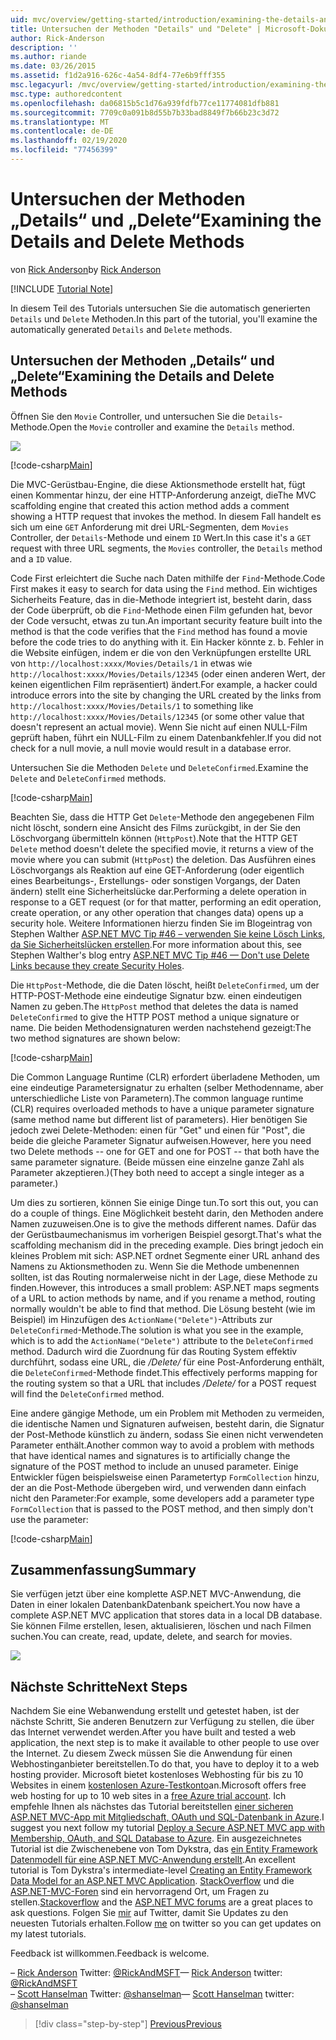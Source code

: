 ```yaml
---
uid: mvc/overview/getting-started/introduction/examining-the-details-and-delete-methods
title: Untersuchen der Methoden "Details" und "Delete" | Microsoft-Dokumentation
author: Rick-Anderson
description: ''
ms.author: riande
ms.date: 03/26/2015
ms.assetid: f1d2a916-626c-4a54-8df4-77e6b9fff355
msc.legacyurl: /mvc/overview/getting-started/introduction/examining-the-details-and-delete-methods
msc.type: authoredcontent
ms.openlocfilehash: da06815b5c1d76a939fdfb77ce11774081dfb881
ms.sourcegitcommit: 7709c0a091b8d55b7b33bad8849f7b66b23c3d72
ms.translationtype: MT
ms.contentlocale: de-DE
ms.lasthandoff: 02/19/2020
ms.locfileid: "77456399"
---
```

# <a name="examining-the-details-and-delete-methods"></a><span data-ttu-id="4c35a-102">Untersuchen der Methoden „Details“ und „Delete“</span><span class="sxs-lookup"><span data-stu-id="4c35a-102">Examining the Details and Delete Methods</span></span>

<span data-ttu-id="4c35a-103">von [Rick Anderson](https://twitter.com/RickAndMSFT)</span><span class="sxs-lookup"><span data-stu-id="4c35a-103">by [Rick Anderson](https://twitter.com/RickAndMSFT)</span></span>

[!INCLUDE [Tutorial Note](index.md)]

<span data-ttu-id="4c35a-104">In diesem Teil des Tutorials untersuchen Sie die automatisch generierten `Details` und `Delete` Methoden.</span><span class="sxs-lookup"><span data-stu-id="4c35a-104">In this part of the tutorial, you'll examine the automatically generated `Details` and `Delete` methods.</span></span>

## <a name="examining-the-details-and-delete-methods"></a><span data-ttu-id="4c35a-105">Untersuchen der Methoden „Details“ und „Delete“</span><span class="sxs-lookup"><span data-stu-id="4c35a-105">Examining the Details and Delete Methods</span></span>

<span data-ttu-id="4c35a-106">Öffnen Sie den `Movie` Controller, und untersuchen Sie die `Details`-Methode.</span><span class="sxs-lookup"><span data-stu-id="4c35a-106">Open the `Movie` controller and examine the `Details` method.</span></span>

![](examining-the-details-and-delete-methods/_static/image1.png)

[!code-csharp[Main](examining-the-details-and-delete-methods/samples/sample1.cs)]

<span data-ttu-id="4c35a-107">Die MVC-Gerüstbau-Engine, die diese Aktionsmethode erstellt hat, fügt einen Kommentar hinzu, der eine HTTP-Anforderung anzeigt, die</span><span class="sxs-lookup"><span data-stu-id="4c35a-107">The MVC scaffolding engine that created this action method adds a comment showing a HTTP request that invokes the method.</span></span> <span data-ttu-id="4c35a-108">In diesem Fall handelt es sich um eine `GET` Anforderung mit drei URL-Segmenten, dem `Movies` Controller, der `Details`-Methode und einem `ID` Wert.</span><span class="sxs-lookup"><span data-stu-id="4c35a-108">In this case it's a `GET` request with three URL segments, the `Movies` controller, the `Details` method and a `ID` value.</span></span>

<span data-ttu-id="4c35a-109">Code First erleichtert die Suche nach Daten mithilfe der `Find`-Methode.</span><span class="sxs-lookup"><span data-stu-id="4c35a-109">Code First makes it easy to search for data using the `Find` method.</span></span> <span data-ttu-id="4c35a-110">Ein wichtiges Sicherheits Feature, das in die-Methode integriert ist, besteht darin, dass der Code überprüft, ob die `Find`-Methode einen Film gefunden hat, bevor der Code versucht, etwas zu tun.</span><span class="sxs-lookup"><span data-stu-id="4c35a-110">An important security feature built into the method is that the code verifies that the `Find` method has found a movie before the code tries to do anything with it.</span></span> <span data-ttu-id="4c35a-111">Ein Hacker könnte z. b. Fehler in die Website einfügen, indem er die von den Verknüpfungen erstellte URL von `http://localhost:xxxx/Movies/Details/1` in etwas wie `http://localhost:xxxx/Movies/Details/12345` (oder einen anderen Wert, der keinen eigentlichen Film repräsentiert) ändert.</span><span class="sxs-lookup"><span data-stu-id="4c35a-111">For example, a hacker could introduce errors into the site by changing the URL created by the links from `http://localhost:xxxx/Movies/Details/1` to something like `http://localhost:xxxx/Movies/Details/12345` (or some other value that doesn't represent an actual movie).</span></span> <span data-ttu-id="4c35a-112">Wenn Sie nicht auf einen NULL-Film geprüft haben, führt ein NULL-Film zu einem Datenbankfehler.</span><span class="sxs-lookup"><span data-stu-id="4c35a-112">If you did not check for a null movie, a null movie would result in a database error.</span></span>

<span data-ttu-id="4c35a-113">Untersuchen Sie die Methoden `Delete` und `DeleteConfirmed`.</span><span class="sxs-lookup"><span data-stu-id="4c35a-113">Examine the `Delete` and `DeleteConfirmed` methods.</span></span>

[!code-csharp[Main](examining-the-details-and-delete-methods/samples/sample2.cs?highlight=17)]

<span data-ttu-id="4c35a-114">Beachten Sie, dass die HTTP Get `Delete`-Methode den angegebenen Film nicht löscht, sondern eine Ansicht des Films zurückgibt, in der Sie den Löschvorgang übermitteln können (`HttpPost`).</span><span class="sxs-lookup"><span data-stu-id="4c35a-114">Note that the HTTP GET `Delete` method doesn't delete the specified movie, it returns a view of the movie where you can submit (`HttpPost`) the deletion.</span></span> <span data-ttu-id="4c35a-115">Das Ausführen eines Löschvorgangs als Reaktion auf eine GET-Anforderung (oder eigentlich eines Bearbeitungs-, Erstellungs- oder sonstigen Vorgangs, der Daten ändern) stellt eine Sicherheitslücke dar.</span><span class="sxs-lookup"><span data-stu-id="4c35a-115">Performing a delete operation in response to a GET request (or for that matter, performing an edit operation, create operation, or any other operation that changes data) opens up a security hole.</span></span> <span data-ttu-id="4c35a-116">Weitere Informationen hierzu finden Sie im Blogeintrag von Stephen Walther [ASP.NET MVC Tip #46 – verwenden Sie keine Lösch Links, da Sie Sicherheitslücken erstellen](http://stephenwalther.com/blog/archive/2009/01/21/asp.net-mvc-tip-46-ndash-donrsquot-use-delete-links-because.aspx).</span><span class="sxs-lookup"><span data-stu-id="4c35a-116">For more information about this, see Stephen Walther's blog entry [ASP.NET MVC Tip #46 — Don't use Delete Links because they create Security Holes](http://stephenwalther.com/blog/archive/2009/01/21/asp.net-mvc-tip-46-ndash-donrsquot-use-delete-links-because.aspx).</span></span>

<span data-ttu-id="4c35a-117">Die `HttpPost`-Methode, die die Daten löscht, heißt `DeleteConfirmed`, um der HTTP-POST-Methode eine eindeutige Signatur bzw. einen eindeutigen Namen zu geben.</span><span class="sxs-lookup"><span data-stu-id="4c35a-117">The `HttpPost` method that deletes the data is named `DeleteConfirmed` to give the HTTP POST method a unique signature or name.</span></span> <span data-ttu-id="4c35a-118">Die beiden Methodensignaturen werden nachstehend gezeigt:</span><span class="sxs-lookup"><span data-stu-id="4c35a-118">The two method signatures are shown below:</span></span>

[!code-csharp[Main](examining-the-details-and-delete-methods/samples/sample3.cs)]

<span data-ttu-id="4c35a-119">Die Common Language Runtime (CLR) erfordert überladene Methoden, um eine eindeutige Parametersignatur zu erhalten (selber Methodenname, aber unterschiedliche Liste von Parametern).</span><span class="sxs-lookup"><span data-stu-id="4c35a-119">The common language runtime (CLR) requires overloaded methods to have a unique parameter signature (same method name but different list of parameters).</span></span> <span data-ttu-id="4c35a-120">Hier benötigen Sie jedoch zwei Delete-Methoden: einen für "Get" und einen für "Post", die beide die gleiche Parameter Signatur aufweisen.</span><span class="sxs-lookup"><span data-stu-id="4c35a-120">However, here you need two Delete methods -- one for GET and one for POST -- that both have the same parameter signature.</span></span> <span data-ttu-id="4c35a-121">(Beide müssen eine einzelne ganze Zahl als Parameter akzeptieren.)</span><span class="sxs-lookup"><span data-stu-id="4c35a-121">(They both need to accept a single integer as a parameter.)</span></span>

<span data-ttu-id="4c35a-122">Um dies zu sortieren, können Sie einige Dinge tun.</span><span class="sxs-lookup"><span data-stu-id="4c35a-122">To sort this out, you can do a couple of things.</span></span> <span data-ttu-id="4c35a-123">Eine Möglichkeit besteht darin, den Methoden andere Namen zuzuweisen.</span><span class="sxs-lookup"><span data-stu-id="4c35a-123">One is to give the methods different names.</span></span> <span data-ttu-id="4c35a-124">Dafür das der Gerüstbaumechanismus im vorherigen Beispiel gesorgt.</span><span class="sxs-lookup"><span data-stu-id="4c35a-124">That's what the scaffolding mechanism did in the preceding example.</span></span> <span data-ttu-id="4c35a-125">Dies bringt jedoch ein kleines Problem mit sich: ASP.NET ordnet Segmente einer URL anhand des Namens zu Aktionsmethoden zu. Wenn Sie die Methode umbenennen sollten, ist das Routing normalerweise nicht in der Lage, diese Methode zu finden.</span><span class="sxs-lookup"><span data-stu-id="4c35a-125">However, this introduces a small problem: ASP.NET maps segments of a URL to action methods by name, and if you rename a method, routing normally wouldn't be able to find that method.</span></span> <span data-ttu-id="4c35a-126">Die Lösung besteht (wie im Beispiel) im Hinzufügen des `ActionName("Delete")`-Attributs zur `DeleteConfirmed`-Methode.</span><span class="sxs-lookup"><span data-stu-id="4c35a-126">The solution is what you see in the example, which is to add the `ActionName("Delete")` attribute to the `DeleteConfirmed` method.</span></span> <span data-ttu-id="4c35a-127">Dadurch wird die Zuordnung für das Routing System effektiv durchführt, sodass eine URL, die */Delete/* für eine Post-Anforderung enthält, die `DeleteConfirmed`-Methode findet.</span><span class="sxs-lookup"><span data-stu-id="4c35a-127">This effectively performs mapping for the routing system so that a URL that includes */Delete/* for a POST request will find the `DeleteConfirmed` method.</span></span>

<span data-ttu-id="4c35a-128">Eine andere gängige Methode, um ein Problem mit Methoden zu vermeiden, die identische Namen und Signaturen aufweisen, besteht darin, die Signatur der Post-Methode künstlich zu ändern, sodass Sie einen nicht verwendeten Parameter enthält.</span><span class="sxs-lookup"><span data-stu-id="4c35a-128">Another common way to avoid a problem with methods that have identical names and signatures is to artificially change the signature of the POST method to include an unused parameter.</span></span> <span data-ttu-id="4c35a-129">Einige Entwickler fügen beispielsweise einen Parametertyp `FormCollection` hinzu, der an die Post-Methode übergeben wird, und verwenden dann einfach nicht den Parameter:</span><span class="sxs-lookup"><span data-stu-id="4c35a-129">For example, some developers add a parameter type `FormCollection` that is passed to the POST method, and then simply don't use the parameter:</span></span>

[!code-csharp[Main](examining-the-details-and-delete-methods/samples/sample4.cs)]

## <a name="summary"></a><span data-ttu-id="4c35a-130">Zusammenfassung</span><span class="sxs-lookup"><span data-stu-id="4c35a-130">Summary</span></span>

<span data-ttu-id="4c35a-131">Sie verfügen jetzt über eine komplette ASP.NET MVC-Anwendung, die Daten in einer lokalen DatenbankDatenbank speichert.</span><span class="sxs-lookup"><span data-stu-id="4c35a-131">You now have a complete ASP.NET MVC application that stores data in a local DB database.</span></span> <span data-ttu-id="4c35a-132">Sie können Filme erstellen, lesen, aktualisieren, löschen und nach Filmen suchen.</span><span class="sxs-lookup"><span data-stu-id="4c35a-132">You can create, read, update, delete, and search for movies.</span></span>

![](examining-the-details-and-delete-methods/_static/image2.png)

## <a name="next-steps"></a><span data-ttu-id="4c35a-133">Nächste Schritte</span><span class="sxs-lookup"><span data-stu-id="4c35a-133">Next Steps</span></span>

<span data-ttu-id="4c35a-134">Nachdem Sie eine Webanwendung erstellt und getestet haben, ist der nächste Schritt, Sie anderen Benutzern zur Verfügung zu stellen, die über das Internet verwendet werden.</span><span class="sxs-lookup"><span data-stu-id="4c35a-134">After you have built and tested a web application, the next step is to make it available to other people to use over the Internet.</span></span> <span data-ttu-id="4c35a-135">Zu diesem Zweck müssen Sie die Anwendung für einen Webhostinganbieter bereitstellen.</span><span class="sxs-lookup"><span data-stu-id="4c35a-135">To do that, you have to deploy it to a web hosting provider.</span></span> <span data-ttu-id="4c35a-136">Microsoft bietet kostenloses Webhosting für bis zu 10 Websites in einem [kostenlosen Azure-Testkonto](https://www.windowsazure.com/pricing/free-trial/?WT.mc_id=A443DD604)an.</span><span class="sxs-lookup"><span data-stu-id="4c35a-136">Microsoft offers free web hosting for up to 10 web sites in a [free Azure trial account](https://www.windowsazure.com/pricing/free-trial/?WT.mc_id=A443DD604).</span></span> <span data-ttu-id="4c35a-137">Ich empfehle Ihnen als nächstes das Tutorial bereitstellen [einer sicheren ASP.NET MVC-App mit Mitgliedschaft, OAuth und SQL-Datenbank in Azure](https://docs.microsoft.com/aspnet/core/security/authorization/secure-data).</span><span class="sxs-lookup"><span data-stu-id="4c35a-137">I suggest you next follow my tutorial [Deploy a Secure ASP.NET MVC app with Membership, OAuth, and SQL Database to Azure](https://docs.microsoft.com/aspnet/core/security/authorization/secure-data).</span></span> <span data-ttu-id="4c35a-138">Ein ausgezeichnetes Tutorial ist die Zwischenebene von Tom Dykstra, das [ein Entity Framework Datenmodell für eine ASP.NET MVC-Anwendung erstellt](../getting-started-with-ef-using-mvc/creating-an-entity-framework-data-model-for-an-asp-net-mvc-application.md).</span><span class="sxs-lookup"><span data-stu-id="4c35a-138">An excellent tutorial is Tom Dykstra's intermediate-level [Creating an Entity Framework Data Model for an ASP.NET MVC Application](../getting-started-with-ef-using-mvc/creating-an-entity-framework-data-model-for-an-asp-net-mvc-application.md).</span></span> <span data-ttu-id="4c35a-139">[StackOverflow](http://stackoverflow.com/help) und die [ASP.NET-MVC-Foren](https://forums.asp.net/1146.aspx) sind ein hervorragend Ort, um Fragen zu stellen.</span><span class="sxs-lookup"><span data-stu-id="4c35a-139">[Stackoverflow](http://stackoverflow.com/help) and the [ASP.NET MVC forums](https://forums.asp.net/1146.aspx) are a great places to ask questions.</span></span> <span data-ttu-id="4c35a-140">Folgen Sie [mir](https://twitter.com/RickAndMSFT) auf Twitter, damit Sie Updates zu den neuesten Tutorials erhalten.</span><span class="sxs-lookup"><span data-stu-id="4c35a-140">Follow [me](https://twitter.com/RickAndMSFT) on twitter so you can get updates on my latest tutorials.</span></span>

<span data-ttu-id="4c35a-141">Feedback ist willkommen.</span><span class="sxs-lookup"><span data-stu-id="4c35a-141">Feedback is welcome.</span></span>

<span data-ttu-id="4c35a-142">– [Rick Anderson](https://blogs.msdn.com/rickAndy) Twitter: [@RickAndMSFT](https://twitter.com/RickAndMSFT)</span><span class="sxs-lookup"><span data-stu-id="4c35a-142">— [Rick Anderson](https://blogs.msdn.com/rickAndy) twitter: [@RickAndMSFT](https://twitter.com/RickAndMSFT)</span></span>  
<span data-ttu-id="4c35a-143">– [Scott Hanselman](http://www.hanselman.com/blog/) Twitter: [@shanselman](https://twitter.com/shanselman)</span><span class="sxs-lookup"><span data-stu-id="4c35a-143">— [Scott Hanselman](http://www.hanselman.com/blog/) twitter: [@shanselman](https://twitter.com/shanselman)</span></span>

> [!div class="step-by-step"]
> [<span data-ttu-id="4c35a-144">Previous</span><span class="sxs-lookup"><span data-stu-id="4c35a-144">Previous</span></span>](adding-validation.md)
